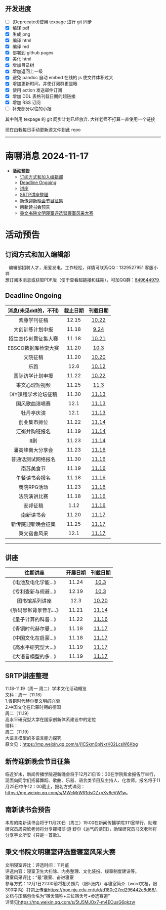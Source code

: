 ## 开发进度

- [ ] [Deprecated]使用 texpage 进行 git 同步
- [x] 编译 pdf
- [x] 生成 png
- [x] 编译 html
- [x] 编译 md
- [x] 部署到 github pages
- [x] 美化 html
- [x] 增加目录树
- [x] 增加返回上一级
- [x] 避免 pandoc 自动 embed 在线的 js 使文件体积过大
- [x] 增加更新时间，并使订阅群更显眼
- [x] 使用 action 发送邮件订阅
- [x] 增加 DDL 表格刊载日期的超链接
- [x] 增加 RSS 订阅
- [ ] 补充部分以往的小报

其中利用 texpage 的 git 同步计划已经放弃. 大祥老师不打算一直使用一个链接

现在由我每日手动更新源文件到此 repo

----
# 南哪消息 2024-11-17

-   <a href="#活动预告" id="toc-活动预告"><strong>活动预告</strong></a>
    -   <a href="#订阅方式和加入编辑部"
        id="toc-订阅方式和加入编辑部">订阅方式和加入编辑部</a>
    -   <a href="#deadline-ongoing" id="toc-deadline-ongoing">Deadline
        Ongoing</a>
    -   <a href="#讲座" id="toc-讲座">讲座</a>
    -   <a href="#srtp讲座整理" id="toc-srtp讲座整理">SRTP讲座整理</a>
    -   <a href="#新传迎新晚会节目征集"
        id="toc-新传迎新晚会节目征集">新传迎新晚会节目征集</a>
    -   <a href="#南新读书会预告" id="toc-南新读书会预告">南新读书会预告</a>
    -   <a href="#秉文书院文明寝室评选暨寝室风采大赛"
        id="toc-秉文书院文明寝室评选暨寝室风采大赛">秉文书院文明寝室评选暨寝室风采大赛</a>

# **活动预告**

## 订阅方式和加入编辑部

   编辑部招聘人才，用爱发电，工作轻松，详情可联系QQ：1329527951
客服小祥  
想订阅本消息或获取PDF版（便于查看超链接和往期），可加QQ群：[849644979](https://qm.qq.com/q/VXIW7fgsEe).

## Deadline Ongoing

| 消息(未见ddl的，不刊) | 截止日期 |                      刊载日期                      |
|:---------------------:|:--------:|:--------------------------------------------------:|
|     紫藤学刊征稿      |  12.15   | [10.22](https://nik-nul.github.io/news/2024-10-22) |
|   大创训练计划申报    |  11.18   | [9.24](https://nik-nul.github.io/news/2024-09-24)  |
| 招生宣传创意征集大赛  |  11.18   | [10.21](https://nik-nul.github.io/news/2024-10-21) |
|  EBSCO数据库检索大赛  |  11.20   | [10.3](https://nik-nul.github.io/news/2024-10-03)  |
|       文院征稿        |  11.20   | [10.20](https://nik-nul.github.io/news/2024-10-20) |
|         乐跑          |   12.6   | [10.12](https://nik-nul.github.io/news/2024-10-12) |
|   国际访学计划申报    |  11.22   | [10.22](https://nik-nul.github.io/news/2024-10-22) |
|    秉文心理短视频     |  11.25   | [11.3](https://nik-nul.github.io/news/2024-11-03)  |
|  DIY课程学术论坛征稿  |  11.30   | [11.13](https://nik-nul.github.io/news/2024-11-13) |
|    国风歌曲演唱赛     |   12.1   | [11.13](https://nik-nul.github.io/news/2024-11-13) |
|      牡丹亭庆演       |   12.1   | [11.13](https://nik-nul.github.io/news/2024-11-13) |
|     创业集市摊位      |  11.22   | [11.14](https://nik-nul.github.io/news/2024-11-14) |
|    汇衡并购班报名     |  11.19   | [11.14](https://nik-nul.github.io/news/2024-11-14) |
|         II剧          |  11.23   | [11.14](https://nik-nul.github.io/news/2024-11-14) |
|   潘高峰南大分享会    |  11.23   | [11.16](https://nik-nul.github.io/news/2024-11-16) |
|  普通话测试网络报名   |  11.30   | [11.16](https://nik-nul.github.io/news/2024-11-16) |
|      南苏美食节       |  11.19   | [11.16](https://nik-nul.github.io/news/2024-11-16) |
|    午餐读书会报名     |  11.18   | [11.16](https://nik-nul.github.io/news/2024-11-16) |
|      商院RPG活动      |  11.23   | [11.16](https://nik-nul.github.io/news/2024-11-16) |
|     法院演讲比赛      |  11.18   | [11.16](https://nik-nul.github.io/news/2024-11-16) |
|       安邦征稿        |   1.12   | [11.16](https://nik-nul.github.io/news/2024-11-16) |
|      南新读书会       |  11.20   | [11.17](https://nik-nul.github.io/news/2024-11-17) |
|  新传院迎新晚会征集   |  11.25   | [11.17](https://nik-nul.github.io/news/2024-11-17) |
|     秉文宿舍风采      |   12.1   | [11.17](https://nik-nul.github.io/news/2024-11-17) |

------------------------------------------------------------------------

## 讲座

|        往期讲座         | 开展日期 |                      刊载日期                      |
|:-----------------------:|:--------:|:--------------------------------------------------:|
|  《电池及电化学能...》  |  11.24   | [10.3](https://nik-nul.github.io/news/2024-10-03)  |
|  《专利查新与规避...》  |  12.19   | [10.3](https://nik-nul.github.io/news/2024-10-03)  |
|     图书馆系列讲座      |   12.3   | [10.20](https://nik-nul.github.io/news/2024-10-20) |
| 《解码黑猴背景音乐...》 |  11.21   | [11.14](https://nik-nul.github.io/news/2024-11-14) |
|  《量子计算的科普...》  |  11.22   | [11.16](https://nik-nul.github.io/news/2024-11-16) |
|  《青铜时代赫尔曼...》  |  11.18   | [11.17](https://nik-nul.github.io/news/2024-11-17) |
|  《中国文化在启蒙...》  |  11.18   | [11.17](https://nik-nul.github.io/news/2024-11-17) |
|  《高水平研究型大...》  |  11.19   | [11.17](https://nik-nul.github.io/news/2024-11-17) |
|  《大语言模型的多...》  |  11.19   | [11.17](https://nik-nul.github.io/news/2024-11-17) |

## SRTP讲座整理

11.18-11.19（周一 周二）学术文化活动概览  
文科：周一（11.18）  
1.青铜时代赫尔曼文明的兴衰  
2.中国文化在启蒙时期的德国  
周二（11.19）  
高水平研究型大学在国家创新体系建设中的定位  
理科：  
周二（11.19）  
大语言模型的多语言能力探究  
原文见：<https://mp.weixin.qq.com/s/j1CSkm0pNxrK02LcsW6Kbg>

## 新传迎新晚会节目征集

临近岁末，新闻传播学院迎新晚会将于12月21日19：30在学院紫金报告厅举行，现面向同学们招募舞蹈、歌曲、乐器、语言类节目及主持人、化妆师。报名将于11月25日中午12：00截止，报名方式详阅：<https://mp.weixin.qq.com/s/MWcMrWR1dsOZxpXv6eVW1w>。

## 南新读书会预告

本周的南新读书会将于11月20日（周三）19:00在新闻传播学院311室举行，助理研究员周奕欣老师将分享娜塔莎·道·舒尔《运气的诱饵》，助理研究员马文老师将分享宇文所安《只是一首歌》。

## 秉文书院文明寝室评选暨寝室风采大赛

文明寝室评比：评选时间：11月底  
评选内容：寝室卫生大扫除、内务整理、文化装扮、规章制度建设等。  
寝室风采评比：“最”寝室、奋进寝室  
参与方式：12月1日22:00前将相关照片（限5张内）与寝室简介（word文档，限300字内）打包上传至<https://box.nju.edu.cn/u/d/d180e27ed296442e8d68/>，文档与压缩包命名为”宿舍简称+三位宿舍号+参选赛道”  
详情见<https://mp.weixin.qq.com/s/5tJ5MJOx7-m4EOusG6pkzw>
